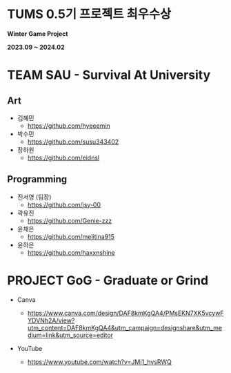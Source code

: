 # TUMS 0.5기 프로젝트 최우수상
**Winter Game Project**

**2023.09 ~ 2024.02**
# TEAM SAU - Survival At University
## Art
- 김혜민
    - https://github.com/hyeeemin
- 박수민
    - https://github.com/susu343402
- 장하원
    - https://github.com/eidnsl
## Programming
- 진서영 (팀장)
    - https://github.com/jsy-00
- 곽유진
    - https://github.com/Genie-zzz
- 윤채은
    - https://github.com/melitina915
- 윤하은
    - https://github.com/haxxnshine
# PROJECT GoG - Graduate or Grind
- Canva
    - https://www.canva.com/design/DAF8kmKgQA4/PMsEKN7XK5vcywFYDVNh2A/view?utm_content=DAF8kmKgQA4&utm_campaign=designshare&utm_medium=link&utm_source=editor

- YouTube
    - https://www.youtube.com/watch?v=JMj1_hvsRWQ
